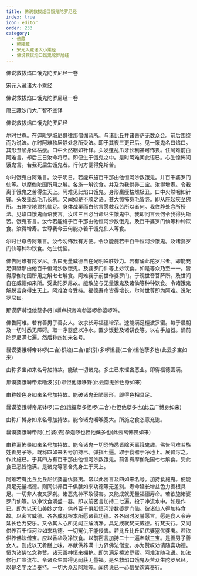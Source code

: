 ```yaml
---
title: 佛说救拔熖口饿鬼陀罗尼经
index: true
icon: editor
order: 233
category:
  - 佛藏
  - 乾隆藏
  - 宋元入藏诸大小乘经
  - 佛说救拔熖口饿鬼陀罗尼经
---
```


佛说救拔焰口饿鬼陀罗尼经一卷  

宋元入藏诸大小乘经  

佛说救拔焰口饿鬼陀罗尼经一卷  

唐三藏沙门大广智不空译  

佛说救拔熖口饿鬼陀罗尼经  

尔时世尊。在迦毗罗城尼俱律那僧伽蓝所。与诸比丘并诸菩萨无数众会。前后围绕而为说法。尔时阿难独居静处念所受法。即于其夜三更已后。见一饿鬼名曰焰口。其形丑陋身体枯瘦。口中火然咽如针锋。头发蓬乱爪牙长利甚可怖畏。住阿难前白阿难言。却后三日汝命将尽。即便生于饿鬼之中。是时阿难闻此语已。心生惶怖问饿鬼言。若我死后生饿鬼者。行何方便得免斯苦。  

尔时饿鬼白阿难言。汝于明日。若能布施百千那由他恒河沙数饿鬼。并百千婆罗门仙等。以摩伽陀国所用之斛。各施一斛饮食。并及为我供养三宝。汝得增寿。令我离于饿鬼之苦得生天上。阿难见此焰口饿鬼。身形羸瘦枯燋极丑。口中火然咽如针锋。头发蓬乱毛爪长利。又闻如是不顺之语。甚大惊怖身毛皆竖。即从座起疾至佛所。五体投地顶礼佛足。身体战栗而白佛言愿救我苦所以者何。我住静处念所授法。见焰口饿鬼而语我言。汝过三日必当命尽生饿鬼中。我即问言云何令我得免斯苦。饿鬼答言。汝今若能施于百千那由他恒河沙数饿鬼。及百千婆罗门仙等种种饮食。汝得增寿。世尊我今云何能办若干饿鬼仙人等食。  

尔时世尊告阿难言。汝今勿怖我有方便。令汝能施若干百千恒河沙饿鬼。及诸婆罗门仙等种种饮食。勿生忧恼。  

佛告阿难有陀罗尼。名曰无量威德自在光明殊胜妙力。若有诵此陀罗尼者。即能充足俱胝那由他百千恒河沙数饿鬼。及婆罗门仙等上妙饮食。如是等众乃至一一。皆得摩伽陀国所用之斛七七斛食。阿难我于前世作婆罗门。于观世音菩萨所。及世间自在威德如来所。受此陀罗尼故。能散施与无量饿鬼及诸仙等种种饮食。令诸饿鬼解脱苦身得生天上。阿难汝今受持。福德寿命皆得增长。尔时世尊即为阿难。说陀罗尼曰。  

那谟萨嚩怛他蘖多(引)嚩卢枳帝唵参婆啰参婆啰吽。  

佛告阿难。若有善男子善女人。欲求长寿福德增荣。速能满足檀波罗蜜。每于晨朝及一切时悉无障碍。取一净器盛以净水。置少饭麨及诸饼食等。以右手加器。诵前陀罗尼满七遍。然后称四如来名号。  

曩谟婆誐嚩帝钵啰(二合)枳娘(二合)部(引)多啰怛曩(二合)怛他孽多也(此云多宝如来)  

由称多宝如来名号加持故。能破一切诸鬼。多生已来悭吝恶业。即得福德圆满。  

那谟婆誐嚩帝素噜波(引)耶怛他誐哆野(此云南无妙色身如来)  

由称妙色身如来名号加持故。能破诸鬼丑陋恶形。即得色相具足。  

曩谟婆誐嚩帝尾钵啰(二合)誐攞孽多怛啰(二合)也怛他孽多也(此云广博身如来)  

由称广博身如来名号加持故。能令诸鬼咽喉宽大。所施之食恣意充饱。  

曩谟婆誐嚩帝阿(上)婆(去)孕迦啰也怛他蘖多也(此云离怖畏如来)  

由称离怖畏如来名号加持故。能令诸鬼一切恐怖悉皆除灭离饿鬼趣。佛告阿难若族姓善男子等。既称四如来名号加持已。弹指七遍。取于食器于净地上。展臂泻之。作此施已。于其四方有百千那由他恒河沙数饿鬼。前各有摩伽陀国七七斛食。受此食已悉皆饱满。是诸鬼等悉舍鬼身生于天上。  

阿难若有比丘比丘尼优婆塞优婆夷。常以此密言及四如来名号。加持食施鬼。便能具足无量福德。则同供养百千俱胝如来功德等无差别。寿命延长增益色力善根具足。一切非人夜叉罗刹。诸恶鬼神不敢侵害。又能成就无量福德寿命。若欲施诸婆罗门仙等。以净饮食满盛一器。即以前密言加持二七遍。投于净流水中。如是作已。即为以天仙美妙之食。供养百千俱胝恒河沙数婆罗门仙。彼诸仙人得加持食故。以密言威德。各各成就根本所愿诸善功德。各各同时发誓愿言。愿是食人令寿延长色力安乐。又令其人心所见闻正解清净。具足成就梵天威德。行梵天行。又同供养百千恒河沙如来功德。一切冤仇不能侵害。若比丘比丘尼优婆塞优婆夷。若欲供养佛法僧宝。应以香华及净饮食。以前密言加持二十一遍奉献三宝。是善男子善女人。则成以天肴膳上味。奉献供养满十方界佛法僧宝。亦为赞叹劝请随喜功德。恒为诸佛忆念称赞。诸天善神恒来拥护。即为满足檀波罗蜜。阿难汝随我语。如法修行广宣流布。令诸众生普得见闻获无量福。是名救焰口饿鬼及苦众生陀罗尼经。以是名字汝当奉持。一切大众及阿难等。闻佛说已一心信受欢喜奉行。  
